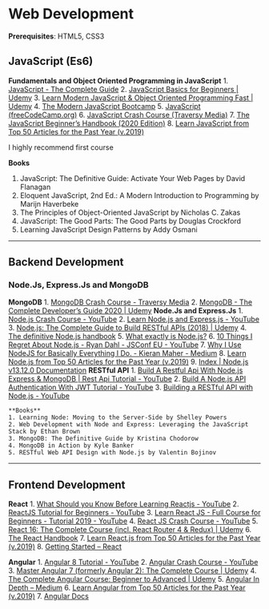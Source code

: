 # Web Development
**Prerequisites**: HTML5, CSS3

## JavaScript (Es6)
 **Fundamentals and Object Oriented Programming in JavaScript**
	1. [JavaScript - The Complete Guide](https://www.udemy.com/course/javascript-the-complete-guide-2020-beginner-advanced/)
	2. [JavaScript Basics for Beginners | Udemy](https://www.udemy.com/course/javascript-basics-for-beginners/)
	3. [Learn Modern JavaScript & Object Oriented Programming Fast | Udemy](https://www.udemy.com/course/javascript-object-oriented-programming/)
	4. [The Modern JavaScript Bootcamp](https://www.udemy.com/course/modern-javascript/)
	5. [JavaScript (freeCodeCamp.org)](https://www.youtube.com/watch?v=PkZNo7MFNFg)
	6. [JavaScript Crash Course (Traversy Media)](https://www.youtube.com/watch?v=hdI2bqOjy3c)
	7. [The JavaScript Beginner’s Handbook (2020 Edition)](https://www.freecodecamp.org/news/the-complete-javascript-handbook-f26b2c71719c/)
	8. [Learn JavaScript from Top 50 Articles for the Past Year (v.2019)](https://medium.mybridge.co/learn-javascript-from-top-50-articles-for-the-past-year-v-2019-57a26f277f47)

 I highly recommend first course

**Books**
1. JavaScript: The Definitive Guide: Activate Your Web Pages by David Flanagan
2. Eloquent JavaScript, 2nd Ed.: A Modern Introduction to Programming by Marijn Haverbeke
3. The Principles of Object-Oriented JavaScript by Nicholas C. Zakas
4. JavaScript: The Good Parts: The Good Parts by Douglas Crockford
5. Learning JavaScript Design Patterns by Addy Osmani
 
- - - -

## Backend Development
### Node.Js, Express.Js and MongoDB
**MongoDB**
	1. [MongoDB Crash Course - Traversy Media](https://www.youtube.com/watch?v=-56x56UppqQ)
	2. [MongoDB - The Complete Developer’s Guide 2020 | Udemy](https://www.udemy.com/course/mongodb-the-complete-developers-guide/)
**Node.Js and Express.Js**
	1. [Node.js Crash Course - YouTube](https://www.youtube.com/watch?v=fBNz5xF-Kx4)
	2. [Learn Node.js and Express.js - YouTube](https://www.youtube.com/watch?v=fBNz5xF-Kx4)
	3. [Node.js: The Complete Guide to Build RESTful APIs (2018) | Udemy](https://www.udemy.com/course/nodejs-master-class/)
	4. [The definitive Node.js handbook](https://www.freecodecamp.org/news/the-definitive-node-js-handbook-6912378afc6e/)
	5. [What exactly is Node.js?](https://www.freecodecamp.org/news/what-exactly-is-node-js-ae36e97449f5/)
	6. [10 Things I Regret About Node.js - Ryan Dahl - JSConf EU - YouTube](https://www.youtube.com/watch?v=M3BM9TB-8yA)
	7. [Why I Use NodeJS for Basically Everything I Do. - Kieran Maher - Medium](https://medium.com/@kieranmaher13/why-i-use-nodejs-for-basically-everything-i-do-e0a627787ecc)
	8. [Learn Node.js from Top 50 Articles for the Past Year (v.2019)](https://medium.mybridge.co/learn-node-js-from-top-50-articles-for-the-past-year-v-2019-2ec0a6a2cfa2)
	9. [Index | Node.js v13.12.0 Documentation](https://nodejs.org/api/)
**RESTful API**
		1. [Build A Restful Api With Node.js Express & MongoDB | Rest Api Tutorial - YouTube](https://www.youtube.com/watch?v=vjf774RKrLc)
		2. [Build A Node.js API Authentication With JWT Tutorial - YouTube](https://www.youtube.com/watch?v=2jqok-WgelI)
		3. [Building a RESTful API with Node.js - YouTube](https://www.youtube.com/playlist?list=PL55RiY5tL51q4D-B63KBnygU6opNPFk_q)

	**Books**
	1. Learning Node: Moving to the Server-Side by Shelley Powers
	2. Web Development with Node and Express: Leveraging the JavaScript Stack by Ethan Brown
	3. MongoDB: The Definitive Guide by Kristina Chodorow
	4. MongoDB in Action by Kyle Banker
	5. RESTful Web API Design with Node.js by Valentin Bojinov

- - - -
## Frontend Development
**React**
	1. [What Should you Know Before Learning Reactjs - YouTube](https://www.youtube.com/watch?v=3Ieh8BLy9UU)
	2. [ReactJS Tutorial for Beginners - YouTube](https://www.youtube.com/playlist?list=PLC3y8-rFHvwgg3vaYJgHGnModB54rxOk3)
	3. [Learn React JS - Full Course for Beginners - Tutorial 2019 - YouTube](https://www.youtube.com/watch?v=DLX62G4lc44)
	4. [React JS Crash Course - YouTube](https://www.youtube.com/watch?v=sBws8MSXN7A)
	5. [React 16: The Complete Course (incl. React Router 4 & Redux) | Udemy](https://www.udemy.com/course/react-the-complete-guide-incl-redux/)
	6. [The React Handbook](https://www.freecodecamp.org/news/the-react-handbook-b71c27b0a795/)
	7. [Learn React.js from Top 50 Articles for the Past Year (v.2019)](https://medium.mybridge.co/learn-react-js-from-top-50-articles-for-the-past-year-v-2019-baaacfc521c)
	8. [Getting Started – React](https://reactjs.org/docs/getting-started.html)


**Angular**
	1. [Angular 8 Tutorial - YouTube](https://www.youtube.com/playlist?list=PLC3y8-rFHvwhBRAgFinJR8KHIrCdTkZcZ)
	2. [Angular Crash Course - YouTube](https://www.youtube.com/watch?v=Fdf5aTYRW0E)
	3. [Master Angular 7 (formerly Angular 2): The Complete Course | Udemy](https://www.udemy.com/course/the-complete-guide-to-angular-2/)
	4. [The Complete Angular Course: Beginner to Advanced | Udemy](https://www.udemy.com/course/the-complete-angular-master-class/)
	5. [Angular In Depth – Medium](https://medium.com/angular-in-depth)
	6. [Learn Angular from Top 50 Articles for the Past Year (v.2019)](https://medium.mybridge.co/learn-angular-from-top-50-articles-for-the-past-year-v-2019-90ebe34dce1d)
	7. [Angular Docs](https://angular.io/docs)






